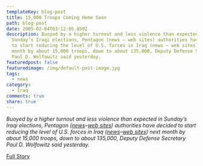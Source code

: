 ```yaml
---
templateKey: blog-post
title: 15,000 Troops Coming Home Soon
path: blog-post
date: 2005-02-04T03:12:05.850Z
description: Buoyed by a higher turnout and less violence than expected in
  Sunday’s Iraqi elections, Pentagon (news – web sites) authorities have decided
  to start reducing the level of U.S. forces in Iraq (news – web sites) next
  month by about 15,000 troops, down to about 135,000, Deputy Defense Secretary
  Paul D. Wolfowitz said yesterday.
featuredpost: false
featuredimage: /img/default-post-image.jpg
tags:
  - news
category:
  - Iraq
comments: true
share: true
---
```

<!--StartFragment-->

*Buoyed by a higher turnout and less violence than expected in Sunday’s Iraqi elections, Pentagon ([news](http://us.rd.yahoo.com/DailyNews/manual/washpost/ts_washpost/a61910_2005feb3/14195550/*http://news.search.yahoo.com/search/news?fr=news-storylinks&p=%22Pentagon%22&c=&n=20&yn=c&c=news&cs=nw)–[web sites](http://us.rd.yahoo.com/DailyNews/manual/washpost/ts_washpost/a61910_2005feb3/14195550/*http://search.yahoo.com/search?fr=web-storylinks&p=Pentagon)) authorities have decided to start reducing the level of U.S. forces in Iraq ([news](http://us.rd.yahoo.com/DailyNews/manual/washpost/ts_washpost/a61910_2005feb3/14195550/*http://news.search.yahoo.com/search/news?fr=news-storylinks&p=%22Iraq%22&c=&n=20&yn=c&c=news&cs=nw)–[web sites](http://us.rd.yahoo.com/DailyNews/manual/washpost/ts_washpost/a61910_2005feb3/14195550/*http://search.yahoo.com/search?fr=web-storylinks&p=Iraq)) next month by about 15,000 troops, down to about 135,000, Deputy Defense Secretary Paul D. Wolfowitz said yesterday.*

[Full Story](http://story.news.yahoo.com/news?tmpl=story2&u=/washpost/20050204/ts_washpost/a61910_2005feb3)

<!--EndFragment-->